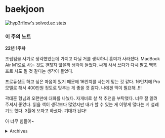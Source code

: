 # baekjoon

[![hyp3rflow's solved.ac stats](https://github-readme-solvedac.hyp3rflow.vercel.app/api/?handle=chainjaxx)](https://solved.ac/chainjaxx)

### 이 주의 노트

**22년 1주차**

조립컴을 사기로 생각했었는데 가지고 다닐 거를 생각하니 흥미가 사라졌다. MacBook Air M1으로 사는 것도 괜찮지 않을까 생각이 들었다. 싸게 사서 쓰다가 다시 팔고 맥북 프로 사도 될 것 같다는 생각이 들었다.

프로듀싱도 하고 싶은 마음이 있기 때문에 16인치를 사는게 맞는 것 같다. 16인치에 Pro 모델로 해서 400만원 정도로 맞추는 게 좋을 것 같다. 나에겐 맥이 필요해..!!!

곽대훈 형님과 오랜만에 대화를 나눴다. 자개비로 살 책 추천을 부탁했다. 너무 잘 알려주셔서 좋았다. 읽을 책이 생각보다 많았지만 내가 할 수 있는 게 이렇게 많다는 게 설레기도 했다. 3월에 보자고 하셨다. 기대가 된다!

아 너무 힘들어~

<details>
<summary>Archives</summary>
<br>

**21년 52주차**

전역 2주 남았다!

3차 백신 맞았다! 별로 안 아픈 듯? 빨리,, 시간이 갔으면 좋겠다,,

피지원부대에서 소고기 파티를 했다! 채끝을 원없이 먹었다.

복학 & 등록에 대해서 알아보았는데 딱히 할 거는 없는 것 같다. 1월 4일에 복학원 제출하고 2월 23일에 이메일로 전역증 제출하면 될 것 같다. 뭔가 기대된다. ㅎㅎ

휴가증 뽑았다! 이제 진짜 얼마 안 남았다!! D-10

동기들이 슬슬 전역을 하고 있다. 나도 빨리 나가고 싶다. 2021년도 이제 끝이다..!

**21년 51주차**

살이 겁나 찌고 있다. 식단과 유산소가 시급해보인다.

모범 용사 포상으로 휴가 이틀 받았다. 개꿀!

우리 통신소에 신병이 와야 되는데 다른 통신소로 가버렸다. 이게 뭐고..

종만북 1권 곧 있으면 정독할 것 같음! 마지막으로 갈수록 재미도 없고 시간도 많이 걸린다..

메리 크리스마스\~!\~!\~! 너무 춥다!

맥북 사려고 생각했었는데 아직까지는 호환성 등 문제가 많은 것 같아서 데스크탑 사는 걸로 마음이 많이 기울었음.

**21년 50주차**

전역이 30일 정도 남은 시점. 공부가 손에 잡히지 않는다. 이유를 한번 적어보겠다.

1. 사지방이 너무 춥다. 손이 시리다. 발도 시리다. 추우면 공부하기가 싫다. 이건 매년 겪는 어려움임. 추워도 공부해야 하는데,,

2. 더싱글즈, 피의 게임 등등 재미있는 TV 프로그램들이 많다. 그냥 그거 보면서 시간 보내는 게 행복하다.

3. 이거보다 웹 개발 공부가 하고 싶다. 그런데 웹 개발 공부는 안 하는 중.

4. 알고리즘 공부에 어느 정도 궤도에 오르다보니 너무 어렵다. 어느 정도의 흐름이 있는데 그 흐름이 계속 끊긴다. 하루에 2시간 넘게 공부를 안 하고 있는 중이다.

휴,, 공부해야되는데 하기 싫다..ㅎ

이번 주는 너무 바쁘고 힘든 주였다. 공부는 거의 못 했다. 정류기 설치 마무리, 배선 작업, 작명 작업 등등 작업이 많았다. 건조공기주입기에서 공기가 새는 불상사도 일어났다. 공기압이 쭉 빠지는 상황을 지켜봤을 때의 소름 돋음을 잊을 수가 없다.

좀 우울한 것 같기도 하다. 뭐 겨울이라서 그런 것 같다. 운동하면 금방 괜찮아질듯. 요즘 정신적인 스트레스가 많아서 힘들었던 것 같다. 공부하는 흐름도 놓친 것 같다. 신체적 스트레스를 통해 슬럼프를 극복해나가겠다.

컴퓨터 뭐 살지 고민도 해봤다. 그래픽 카드가 너무 비싸서 윈도우 pc는 좀 힘들 것 같더라. 그냥 맥북프로나 맥미니 살 생각 중이다. 아니면 아예 맥북에어 사는 것도 괜찮을 듯.

아 몰랑 운동이나 할래~ 오늘 마라샹궈 처음 먹어봤는데 너무 맵더라 죽을뻔

매일 브론즈 문제를 풀고는 있는데 브론즈 문제를 굳이 내가 푼 문제에 추가를 해야할까 싶은 생각이 들어서 굳이 추가는 안 하는 중.

codedamn.com 이라는 사이트에서 풀스택 코스 공부하는 중!

**21년 48주차**

- [ ] 1799번: 비숍 - 이 문제 시간 없어서 제대로 못 풂. 리뷰 꼭 해야함!
- [ ] 14939번: 불 끄기 - 리뷰도 하고 종만북에서 비슷한 유형의 문제 찾기!
- [x] 1446번: 지름길 - 211205 오늘은 돌싱글즈 보면서 쉬고 싶어서 cheating 했음,, ㅎ
  - 나만의 풀이로 풀었음. 시간복잡도는 O(N) 아니면 O(N * D)인 것 같은데 확실하지는 않음,,
  
**21년 47주차**

2주간 디피 문제만 주구장창 풀었다.

골드 이상의 디피 문제들은 아직 내가 풀기 어려운 개념들과 결합되어 있었다.

그래서 실버 위주로 풀었다. 그러다보니 골드 문제는 풀기 어려워진 몸이 돼버렸다.

이제 다시 다른 유형 문제들도 풀어야겠다..

**21년 46주차**

CLASS 6에 해당하는 문제들은 답을 보고 제출한 거나 다름이 없다.

Review 필수!!

</details>

